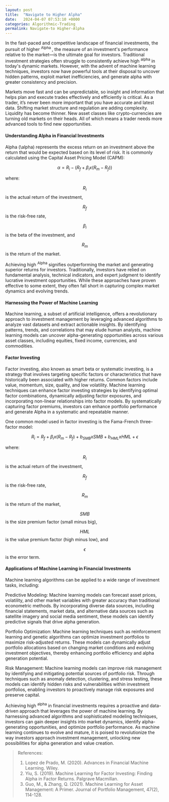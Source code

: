 ```yaml
---
layout: post
title:  "Navigate to Higher Alpha"
date:   2024-04-07 07:53:10 +0000
categories: Algorithmic-Trading
permalink: Navigate-to Higher-Alpha
---
```


In the fast-paced and competitive landscape of financial investments, the pursuit of higher <sup>Alpha </sup>, the measure of an investment's performance relative to the market—is the ultimate goal for investors. Traditional investment strategies often struggle to consistently achieve high <sup>alpha</sup> in today's dynamic markets. However, with the advent of machine learning techniques, investors now have powerful tools at their disposal to uncover hidden patterns, exploit market inefficiencies, and generate alpha with greater consistency and precision. <!--more--> 

Markets move fast and can be unpredictable, so insight and information that helps plan and execute trades effectively and efficiently is critical. As a trader, it’s never been more important that you have accurate and latest data. Shifting market structure and regulation are adding complexity. Liquidity has become thinner. New asset classes like crypto-currencies are turning old markets on their heads. All of which means a trader needs more advanced tools to find new opportunities.

#### Understanding Alpha in Financial Investments

Alpha (\alpha) represents the excess return on an investment above the return that would be expected based on its level of risk. It is commonly calculated using the Capital Asset Pricing Model (CAPM):

$$ \alpha = R_{i} - (R_{f} + \beta_{i} x (R_{m} - R_{f})) $$

where:

$$ R_{i} $$ is the actual return of the investment,

$$ R_{f} $$ is the risk-free rate,

$$ \beta_{i} $$ is the beta of the investment, and

$$ R_{m} $$ is the return of the market.

Achieving high <sup>Alpha</sup> signifies outperforming the market and generating superior returns for investors. Traditionally, investors have relied on fundamental analysis, technical indicators, and expert judgment to identify lucrative investment opportunities. While these approaches have proven effective to some extent, they often fall short in capturing complex market dynamics and evolving trends.

#### Harnessing the Power of Machine Learning

Machine learning, a subset of artificial intelligence, offers a revolutionary approach to investment management by leveraging advanced algorithms to analyze vast datasets and extract actionable insights. By identifying patterns, trends, and correlations that may elude human analysts, machine learning models can uncover alpha-generating opportunities across various asset classes, including equities, fixed income, currencies, and commodities.

#### Factor Investing

Factor investing, also known as smart beta or systematic investing, is a strategy that involves targeting specific factors or characteristics that have historically been associated with higher returns. Common factors include value, momentum, size, quality, and low volatility. Machine learning techniques can enhance factor investing strategies by identifying optimal factor combinations, dynamically adjusting factor exposures, and incorporating non-linear relationships into factor models. By systematically capturing factor premiums, investors can enhance portfolio performance and generate Alpha in a systematic and repeatable manner.

One common model used in factor investing is the Fama-French three-factor model:

$$ R_{i} = R_{f} + \beta_{i} x (R_{m} - R_{f}) + b_{SMB} x SMB + b_{HML} x HML + \epsilon $$ 

where:

$$ R_{i} $$ is the actual return of the investment,

$$ R_{f} $$ is the risk-free rate,

$$ R_{m} $$ is the return of the market,

$$ SMB $$ is the size premium factor (small minus big),

$$ HML $$ is the value premium factor (high minus low), and

$$ \epsilon $$ is the error term.

#### Applications of Machine Learning in Financial Investments

Machine learning algorithms can be applied to a wide range of investment tasks, including:

Predictive Modeling: Machine learning models can forecast asset prices, volatility, and other market variables with greater accuracy than traditional econometric methods. By incorporating diverse data sources, including financial statements, market data, and alternative data sources such as satellite imagery and social media sentiment, these models can identify predictive signals that drive alpha generation.

Portfolio Optimization: Machine learning techniques such as reinforcement learning and genetic algorithms can optimize investment portfolios to maximize risk-adjusted returns. These models can dynamically adjust portfolio allocations based on changing market conditions and evolving investment objectives, thereby enhancing portfolio efficiency and alpha generation potential.

Risk Management: Machine learning models can improve risk management by identifying and mitigating potential sources of portfolio risk. Through techniques such as anomaly detection, clustering, and stress testing, these models can identify hidden risks and vulnerabilities within investment portfolios, enabling investors to proactively manage risk exposures and preserve capital.

Achieving high <sup>alpha</sup> in financial investments requires a proactive and data-driven approach that leverages the power of machine learning. By harnessing advanced algorithms and sophisticated modeling techniques, investors can gain deeper insights into market dynamics, identify alpha-generating opportunities, and optimize portfolio performance. As machine learning continues to evolve and mature, it is poised to revolutionize the way investors approach investment management, unlocking new possibilities for alpha generation and value creation.

> References:
> 1. Lopez de Prado, M. (2020). Advances in Financial Machine Learning. Wiley.
> 2. Yiu, S. (2019). Machine Learning for Factor Investing: Finding Alpha in Factor Returns. Palgrave Macmillan.
> 3. Guo, M., & Zhang, Q. (2021). Machine Learning for Asset Management: A Primer. Journal of Portfolio Management, 47(2), 114-128.

